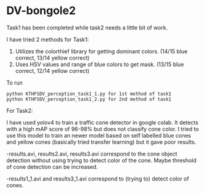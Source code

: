 # DV-bongole2

Task1 has been completed while task2 needs a little bit of work.

I have tried 2 methods for Task1:
  1) Utilizes the colorthief library for getting dominant colors. (14/15 blue correct, 13/14 yellow correct)
  2) Uses HSV values and range of blue colors to get mask. (13/15 blue correct, 12/14 yellow correct)
  
To run 
``` 
python KTHFSDV_perception_task1_1.py for 1st method of task1
python KTHFSDV_perception_task1_2.py for 2nd method of task1
```

For Task2:

I have used yolov4 to train a traffic cone detector in google colab. It detects with a high mAP score of 96-98% but does not classify cone color.
I tried to use this model to train an newer model based on self labelled blue cones and yellow cones (basically tried transfer learning) but it gave poor results.

  -results.avi, results2.avi, results3.avi correspond to the cone object detection without using trying to detect color of the cone. Maybe threshold of cone detection can be       increased. 

  -results1_1.avi and results3_1.avi correspond to (trying to) detect color of cones.
